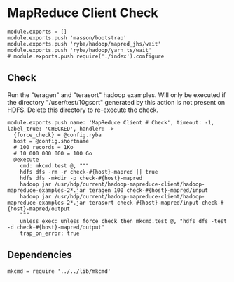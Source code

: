 
# MapReduce Client Check

    module.exports = []
    module.exports.push 'masson/bootstrap'
    module.exports.push 'ryba/hadoop/mapred_jhs/wait'
    module.exports.push 'ryba/hadoop/yarn_ts/wait'
    # module.exports.push require('./index').configure

## Check

Run the "teragen" and "terasort" hadoop examples. Will only
be executed if the directory "/user/test/10gsort" generated
by this action is not present on HDFS. Delete this directory
to re-execute the check.

    module.exports.push name: 'MapReduce Client # Check', timeout: -1, label_true: 'CHECKED', handler: ->
      {force_check} = @config.ryba
      host = @config.shortname
      # 100 records = 1Ko
      # 10 000 000 000 = 100 Go
      @execute
        cmd: mkcmd.test @, """
        hdfs dfs -rm -r check-#{host}-mapred || true
        hdfs dfs -mkdir -p check-#{host}-mapred
        hadoop jar /usr/hdp/current/hadoop-mapreduce-client/hadoop-mapreduce-examples-2*.jar teragen 100 check-#{host}-mapred/input
        hadoop jar /usr/hdp/current/hadoop-mapreduce-client/hadoop-mapreduce-examples-2*.jar terasort check-#{host}-mapred/input check-#{host}-mapred/output
        """
        unless_exec: unless force_check then mkcmd.test @, "hdfs dfs -test -d check-#{host}-mapred/output"
        trap_on_error: true

## Dependencies

    mkcmd = require '../../lib/mkcmd'
